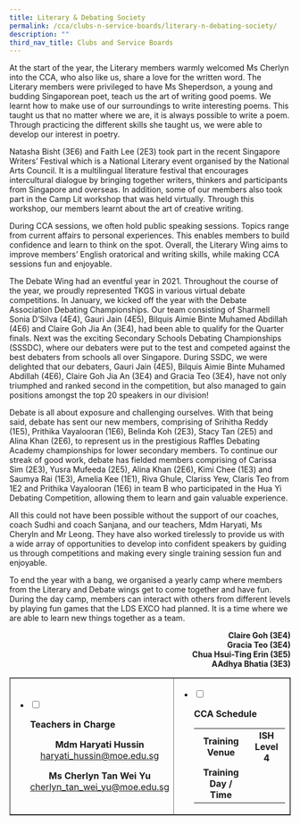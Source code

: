 ```yaml
---
title: Literary & Debating Society
permalink: /cca/clubs-n-service-boards/literary-n-debating-society/
description: ""
third_nav_title: Clubs and Service Boards
---
```

<p>At the start of the year, the Literary members warmly welcomed Ms Cherlyn into the CCA, who also like us, share a love for the written word. The Literary members were privileged to have Ms Sheperdson, a young and budding Singaporean poet, teach us the art of writing good poems. We learnt how to make use of our surroundings to write interesting poems. This taught us that no matter where we are, it is always possible to write a poem. Through practicing the different skills she taught us, we were able to develop our interest in poetry.&nbsp;</p>
<p>Natasha Bisht (3E6) and Faith Lee (2E3) took part in the recent Singapore Writers&rsquo; Festival which is a National Literary event organised by the National Arts Council. It is a multilingual literature festival that encourages intercultural dialogue by bringing together writers, thinkers and participants from Singapore and overseas. In addition, some of our members also took part in the Camp Lit workshop that was held virtually. Through this workshop, our members learnt about the art of creative writing.</p>
<p>During CCA sessions, we often hold public speaking sessions. Topics range from current affairs to personal experiences. This enables members to build confidence and learn to think on the spot. Overall, the Literary Wing aims to improve members&rsquo; English oratorical and writing skills, while making CCA sessions fun and enjoyable.&nbsp;</p>
<p>The Debate Wing had an eventful year in 2021. Throughout the course of the year, we proudly represented TKGS in various virtual debate competitions. In January, we kicked off the year with the Debate Association Debating Championships. Our team consisting of Sharmell Sonia D&rsquo;Silva (4E4), Gauri Jain (4E5), Bilquis Aimie Binte Muhamed Abdillah (4E6) and Claire Goh Jia An (3E4), had been able to qualify for the Quarter finals. Next was the exciting Secondary Schools Debating Championships (SSSDC), where our debaters were put to the test and competed against the best debaters from schools all over Singapore. During SSDC, we were delighted that our debaters, Gauri Jain (4E5), Bilquis Aimie Binte Muhamed Abdillah (4E6), Claire Goh Jia An (3E4) and Gracia Teo (3E4), have not only triumphed and ranked second in the competition, but also managed to gain positions amongst the top 20 speakers in our division!</p>
<p>Debate is all about exposure and challenging ourselves. With that being said, debate has sent our new members, comprising of Srihitha Reddy (1E5), Prithika Vayalooran (1E6), Belinda Koh (2E3), Stacy Tan (2E5) and Alina Khan (2E6), to represent us in the prestigious Raffles Debating Academy championships for lower secondary members. To continue our streak of good work, debate has fielded members comprising of Carissa Sim (2E3), Yusra Mufeeda (2E5), Alina Khan (2E6), Kimi Chee (1E3) and Saumya Rai (1E3), Amelia Kee (1E1), Riva Ghule, Clariss Yew, Claris Teo from 1E2 and Prithika Vayalooran (1E6) in team B who participated in the Hua Yi Debating Competition, allowing them to learn and gain valuable experience.&nbsp;</p>
<p>All this could not have been possible without the support of our coaches, coach Sudhi and coach Sanjana, and our teachers, Mdm Haryati, Ms Cheryln and Mr Leong. They have also worked tirelessly to provide us with a wide array of opportunities to develop into confident speakers by guiding us through competitions and making every single training session fun and enjoyable.&nbsp;</p>
<p>To end the year with a bang, we organised a yearly camp where members from the Literary and Debate wings get to come together and have fun. During the day camp, members can interact with others from different levels by playing fun games that the LDS EXCO had planned. It is a time where we are able to learn new things together as a team.&nbsp;</p>
<p style="text-align: right;"><strong>Claire Goh (3E4)</strong><br /><strong>Gracia Teo (3E4)</strong><br /><strong>Chua Hsui-Ting Erin (3E5)</strong><br /><strong>AAdhya Bhatia (3E3)</strong></p>
<table style="border-collapse: collapse; width: 100%;" border="1">
<tbody>
<tr>
<td style="width: 50%;">
<ul class="jekyllcodex_accordion">
<li><input id="accordion1" type="checkbox" />
<p><strong>Teachers in Charge</strong></p>
<div>
<p style="text-align: center;"><strong>Mdm Haryati Hussin</strong><br /><a href="mailto:haryati_hussin@moe.edu.sg" target="">haryati_hussin@moe.edu.sg</a></strong></p>
<p style="text-align: center;"><strong>Ms Cherlyn Tan Wei Yu</strong><br /><a href="mailto:cherlyn_tan_wei_yu@moe.edu.sg" target="">cherlyn_tan_wei_yu@moe.edu.sg</a></strong></p>
</div>
</li>
</ul>
</td>
<td style="width: 50%;">
<ul class="jekyllcodex_accordion">
<li><input id="accordion2" type="checkbox" />
<p><strong>CCA Schedule</strong></p>
<div>
<table>
<tbody>
<tr>
<td style="text-align: center;"><strong>Training Venue</strong></td>
<td style="text-align: center;"><strong>ISH Level 4</strong></td>
</tr>
<tr>
<td style="text-align: center;"><strong>Training Day / Time</strong></td>
<td style="text-align: center;">&nbsp;</td>
</tr>
</tbody>
</table>
</div>
</li>
</ul>
</td>
</tr>
</tbody>
</table>